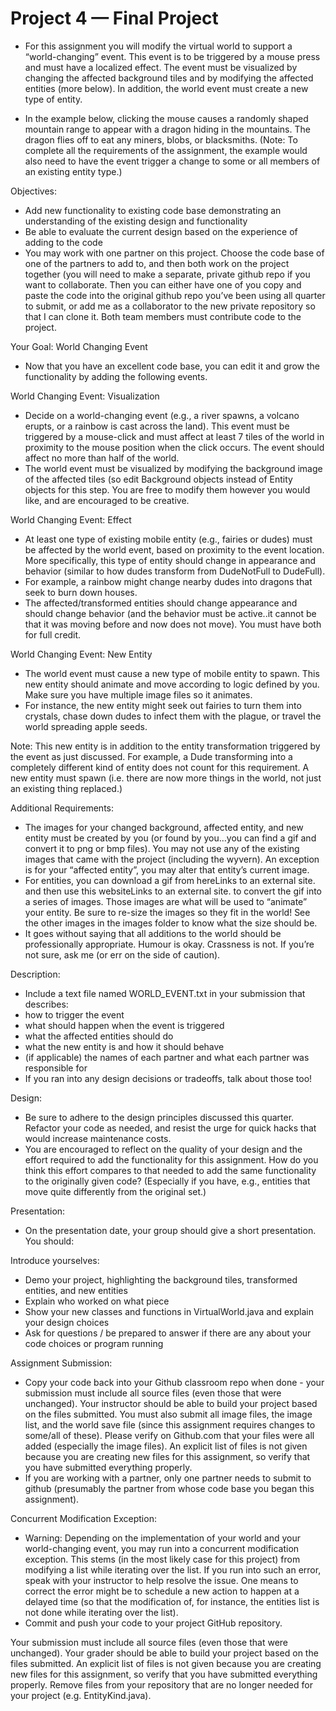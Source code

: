 # Project 4 — Final Project

- For this assignment you will modify the virtual world to support a “world-changing” event. This event is to be triggered by a mouse press and must have a localized effect. The event must be visualized by changing the affected background tiles and by modifying the affected entities (more below). In addition, the world event must create a new type of entity.

- In the example below, clicking the mouse causes a randomly shaped mountain range to appear with a dragon hiding in the mountains. The dragon flies off to eat any miners, blobs, or blacksmiths. (Note: To complete all the requirements of the assignment, the example would also need to have the event trigger a change to some or all members of an existing entity type.)


Objectives:
- Add new functionality to existing code base demonstrating an understanding of the existing design and functionality
- Be able to evaluate the current design based on the experience of adding to the code
- You may work with one partner on this project. Choose the code base of one of the partners to add to, and then both work on the project together (you will need to make a separate, private github repo if you want to collaborate. Then you can either have one of you copy and paste the code into the original github repo you’ve been using all quarter to submit, or add me as a collaborator to the new private repository so that I can clone it. Both team members must contribute code to the project.

Your Goal: World Changing Event
- Now that you have an excellent code base, you can edit it and grow the functionality by adding the following events.

World Changing Event: Visualization
- Decide on a world-changing event (e.g., a river spawns, a volcano erupts, or a rainbow is cast across the land). This event must be triggered by a mouse-click and must affect at least 7 tiles of the world in proximity to the mouse position when the click occurs. The event should affect no more than half of the world.
- The world event must be visualized by modifying the background image of the affected tiles (so edit Background objects instead of Entity objects for this step. You are free to modify them however you would like, and are encouraged to be creative.

World Changing Event: Effect
- At least one type of existing mobile entity (e.g., fairies or dudes) must be affected by the world event, based on proximity to the event location. More specifically, this type of entity should change in appearance and behavior (similar to how dudes transform from DudeNotFull to DudeFull).
- For example, a rainbow might change nearby dudes into dragons that seek to burn down houses.
- The affected/transformed entities should change appearance and should change behavior (and the behavior must be active..it cannot be that it was moving before and now does not move). You must have both for full credit.

World Changing Event: New Entity
- The world event must cause a new type of mobile entity to spawn. This new entity should animate and move according to logic defined by you. Make sure you have multiple image files so it animates.
- For instance, the new entity might seek out fairies to turn them into crystals, chase down dudes to infect them with the plague, or travel the world spreading apple seeds.

Note: This new entity is in addition to the entity transformation triggered by the event as just discussed. For example, a Dude transforming into a completely different kind of entity does not count for this requirement. A new entity must spawn (i.e. there are now more things in the world, not just an existing thing replaced.)

Additional Requirements:
- The images for your changed background, affected entity, and new entity must be created by you (or found by you…you can find a gif and convert it to png or bmp files). You may not use any of the existing images that came with the project (including the wyvern). An exception is for your “affected entity”, you may alter that entity’s current image.
- For entities, you can download a gif from hereLinks to an external site. and then use this websiteLinks to an external site. to convert the gif into a series of images. Those images are what will be used to “animate” your entity. Be sure to re-size the images so they fit in the world! See the other images in the images folder to know what the size should be.
- It goes without saying that all additions to the world should be professionally appropriate. Humour is okay. Crassness is not. If you’re not sure, ask me (or err on the side of caution).

Description:
- Include a text file named WORLD_EVENT.txt in your submission that describes:
- how to trigger the event
- what should happen when the event is triggered
- what the affected entities should do
- what the new entity is and how it should behave
- (if applicable) the names of each partner and what each partner was responsible for
- If you ran into any design decisions or tradeoffs, talk about those too!

Design:
- Be sure to adhere to the design principles discussed this quarter. Refactor your code as needed, and resist the urge for quick hacks that would increase maintenance costs.
- You are encouraged to reflect on the quality of your design and the effort required to add the functionality for this assignment. How do you think this effort compares to that needed to add the same functionality to the originally given code? (Especially if you have, e.g., entities that move quite differently from the original set.)

Presentation:
- On the presentation date, your group should give a short presentation. You should:

Introduce yourselves:
- Demo your project, highlighting the background tiles, transformed entities, and new entities
- Explain who worked on what piece
- Show your new classes and functions in VirtualWorld.java and explain your design choices
- Ask for questions / be prepared to answer if there are any about your code choices or program running
  
Assignment Submission:
- Copy your code back into your Github classroom repo when done - your submission must include all source files (even those that were unchanged). Your instructor should be able to build your project based on the files submitted. You must also submit all image files, the image list, and the world save file (since this assignment requires changes to some/all of these). Please verify on Github.com that your files were all added (especially the image files). An explicit list of files is not given because you are creating new files for this assignment, so verify that you have submitted everything properly.
- If you are working with a partner, only one partner needs to submit to github (presumably the partner from whose code base you began this assignment).

Concurrent Modification Exception:
- Warning: Depending on the implementation of your world and your world-changing event, you may run into a concurrent modification exception. This stems (in the most likely case for this project) from modifying a list while iterating over the list. If you run into such an error, speak with your instructor to help resolve the issue. One means to correct the error might be to schedule a new action to happen at a delayed time (so that the modification of, for instance, the entities list is not done while iterating over the list).
- Commit and push your code to your project GitHub repository.

Your submission must include all source files (even those that were unchanged). Your grader should be able to build your project based on the files submitted. An explicit list of files is not given because you are creating new files for this assignment, so verify that you have submitted everything properly. Remove files from your repository that are no longer needed for your project (e.g. EntityKind.java).
